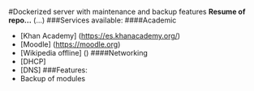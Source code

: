 #Dockerized server with maintenance and backup features
**Resume of repo...** (...)
###Services available:
####Academic
* [Khan Academy] (https://es.khanacademy.org/)
* [Moodle] (https://moodle.org)
* [Wikipedia offline] ()
####Networking
* [DHCP] 
* [DNS] 
###Features:
* Backup of modules
